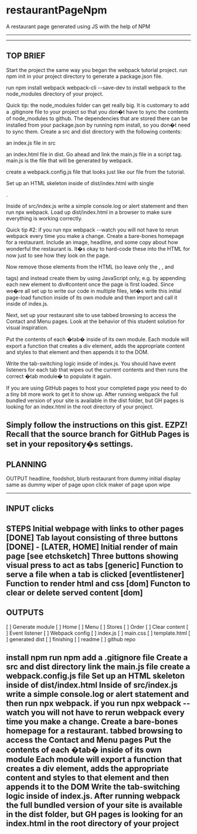 # restaurantPageNpm
A restaurant page generated using JS with the help of NPM



--------------------------------------------------------------------------------
----------------------------

TOP BRIEF
----------------------------------
Start the project the same way you began the webpack tutorial project.
run npm init in your project directory to generate a package.json file.

run npm install webpack webpack-cli --save-dev to install webpack to the node_modules directory of your project.

Quick tip: the node_modules folder can get really big. It is customary to add a .gitignore file to your project so that you don�t have to sync the contents of node_modules to github. The dependencies that are stored there can be installed from your package.json by running npm install, so you don�t need to sync them.
Create a src and dist directory with the following contents:

an index.js file in src

an index.html file in dist. Go ahead and link the main.js file in a script tag. main.js is the file that will be generated by webpack.

create a webpack.config.js file that looks just like our file from the tutorial.

Set up an HTML skeleton inside of dist/index.html with single <div id="content">.

Inside of src/index.js write a simple console.log or alert statement and then run npx webpack. Load up dist/index.html in a browser to make sure everything is working correctly.

Quick tip #2: if you run npx webpack --watch you will not have to rerun webpack every time you make a change.
Create a bare-bones homepage for a restaurant. Include an image, headline, and some copy about how wonderful the restaurant is. It�s okay to hard-code these into the HTML for now just to see how they look on the page.

Now remove those elements from the HTML (so leave only the <html>, <body>, and <div id="content"> tags) and instead create them by using JavaScript only, e.g. by appending each new element to div#content once the page is first loaded. Since we�re all set up to write our code in multiple files, let�s write this initial page-load function inside of its own module and then import and call it inside of index.js.

Next, set up your restaurant site to use tabbed browsing to access the Contact and Menu pages. Look at the behavior of this student solution for visual inspiration.

Put the contents of each �tab� inside of its own module. Each module will export a function that creates a div element, adds the appropriate content and styles to that element and then appends it to the DOM.

Write the tab-switching logic inside of index.js. You should have event listeners for each tab that wipes out the current contents and then runs the correct �tab module� to populate it again.

If you are using GitHub pages to host your completed page you need to do a tiny bit more work to get it to show up. After running webpack the full bundled version of your site is available in the dist folder, but GH pages is looking for an index.html in the root directory of your project.

Simply follow the instructions on this gist. EZPZ!
Recall that the source branch for GitHub Pages is set in your repository�s settings.
---------------------------------

PLANNING
--------------------------------
OUTPUT
headline, foodshot, blurb restaurant from dummy
initial display same as dummy
wiper of page upon click
maker of page upon wipe

--------------------------------
INPUT
clicks
--------------------------------
STEPS
Initial webpage with links to other pages [DONE]
Tab layout consisting of three buttons [DONE] - [LATER, HOME]
Initial render of main page [see etchsketch]
Three buttons showing visual press to act as tabs [generic]
Function to serve a file when a tab is clicked [eventlistener]
Function to render html and css [dom]
Functon to clear or delete served content [dom]
--------------------------------------------------------------------
OUTPUTS
-----------------------------------------------------------
[ ] Generate module
    [ ] Home
    [ ] Menu
    [ ] Stores
    [ ] Order
[ ] Clear content
[ ] Event listener
[ ] Webpack config
    [ ] index.js
    [ ] main.css
    [ ] template.html
    [ ] generated dist
[ ] finishing
    [ ] readme
    [ ] github repo



install npm
run npm
add a .gitignore file 
Create a src and dist directory
link the main.js file
create a webpack.config.js file
Set up an HTML skeleton inside of dist/index.html 
Inside of src/index.js write a simple console.log or alert statement and then run npx webpack. 
if you run npx webpack --watch you will not have to rerun webpack every time you make a change.
Create a bare-bones homepage for a restaurant.
tabbed browsing to access the Contact and Menu pages
Put the contents of each �tab� inside of its own module
Each module will export a function that creates a div element, adds the appropriate content and styles to that element and then appends it to the DOM
Write the tab-switching logic inside of index.js.
After running webpack the full bundled version of your site is available in the dist folder, but GH pages is looking for an index.html in the root directory of your project
-------------------------------